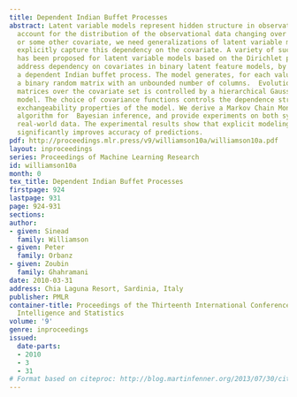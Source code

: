 ```yaml
---
title: Dependent Indian Buffet Processes
abstract: Latent variable models represent hidden structure in observational data.To
  account for the distribution of the observational data changing over time, space
  or some other covariate, we need generalizations of latent variable models that
  explicitly capture this dependency on the covariate. A variety of such generalizations
  has been proposed for latent variable models based on the Dirichlet process. We
  address dependency on covariates in binary latent feature models, by introducing
  a dependent Indian buffet process. The model generates, for each value of the covariate,
  a binary random matrix with an unbounded number of columns.  Evolution of the binary
  matrices over the covariate set is controlled by a hierarchical Gaussian process
  model. The choice of covariance functions controls the dependence structure and
  exchangeability properties of the model. We derive a Markov Chain Monte Carlo sampling
  algorithm for  Bayesian inference, and provide experiments on both synthetic and
  real-world data. The experimental results show that explicit modeling of dependencies
  significantly improves accuracy of predictions.
pdf: http://proceedings.mlr.press/v9/williamson10a/williamson10a.pdf
layout: inproceedings
series: Proceedings of Machine Learning Research
id: williamson10a
month: 0
tex_title: Dependent Indian Buffet Processes
firstpage: 924
lastpage: 931
page: 924-931
sections: 
author:
- given: Sinead
  family: Williamson
- given: Peter
  family: Orbanz
- given: Zoubin
  family: Ghahramani
date: 2010-03-31
address: Chia Laguna Resort, Sardinia, Italy
publisher: PMLR
container-title: Proceedings of the Thirteenth International Conference on Artificial
  Intelligence and Statistics
volume: '9'
genre: inproceedings
issued:
  date-parts:
  - 2010
  - 3
  - 31
# Format based on citeproc: http://blog.martinfenner.org/2013/07/30/citeproc-yaml-for-bibliographies/
---
```

